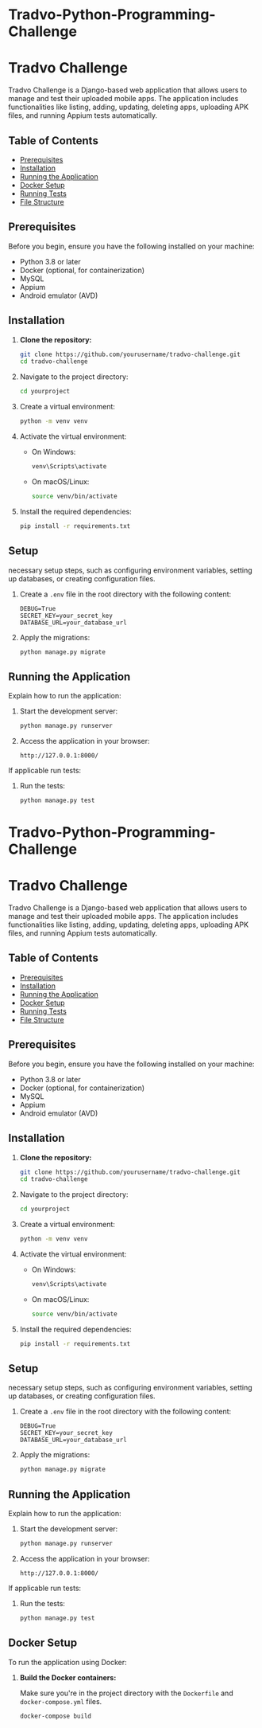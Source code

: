 # Tradvo-Python-Programming-Challenge

# Tradvo Challenge

Tradvo Challenge is a Django-based web application that allows users to manage and test their uploaded mobile apps. The application includes functionalities like listing, adding, updating, deleting apps, uploading APK files, and running Appium tests automatically.

## Table of Contents

- [Prerequisites](#prerequisites)
- [Installation](#installation)
- [Running the Application](#running-the-application)
- [Docker Setup](#docker-setup)
- [Running Tests](#running-tests)
- [File Structure](#file-structure)


## Prerequisites

Before you begin, ensure you have the following installed on your machine:

- Python 3.8 or later
- Docker (optional, for containerization)
- MySQL
- Appium
- Android emulator (AVD)

## Installation

1. **Clone the repository:**

   ```bash
   git clone https://github.com/yourusername/tradvo-challenge.git
   cd tradvo-challenge

2. Navigate to the project directory:
    ```bash
    cd yourproject
    ```
3. Create a virtual environment:
    ```bash
    python -m venv venv
    ```
4. Activate the virtual environment:
    - On Windows:
        ```bash
        venv\Scripts\activate
        ```
    - On macOS/Linux:
        ```bash
        source venv/bin/activate
        ```
5. Install the required dependencies:
    ```bash
    pip install -r requirements.txt
    ```

## Setup

necessary setup steps, such as configuring environment variables, setting up databases, or creating configuration files.


1. Create a `.env` file in the root directory with the following content:
    ```
    DEBUG=True
    SECRET_KEY=your_secret_key
    DATABASE_URL=your_database_url
    ```

2. Apply the migrations:
    ```bash
    python manage.py migrate
    ```


## Running the Application

Explain how to run the application:

1. Start the development server:
    ```bash
    python manage.py runserver
    ```

2. Access the application in your browser:
    ```
    http://127.0.0.1:8000/
    ```

If applicable run tests:

1. Run the tests:
    ```bash
    python manage.py test
    ```

# Tradvo-Python-Programming-Challenge

# Tradvo Challenge

Tradvo Challenge is a Django-based web application that allows users to manage and test their uploaded mobile apps. The application includes functionalities like listing, adding, updating, deleting apps, uploading APK files, and running Appium tests automatically.

## Table of Contents

- [Prerequisites](#prerequisites)
- [Installation](#installation)
- [Running the Application](#running-the-application)
- [Docker Setup](#docker-setup)
- [Running Tests](#running-tests)
- [File Structure](#file-structure)


## Prerequisites

Before you begin, ensure you have the following installed on your machine:

- Python 3.8 or later
- Docker (optional, for containerization)
- MySQL
- Appium
- Android emulator (AVD)

## Installation

1. **Clone the repository:**

   ```bash
   git clone https://github.com/yourusername/tradvo-challenge.git
   cd tradvo-challenge

2. Navigate to the project directory:
    ```bash
    cd yourproject
    ```
3. Create a virtual environment:
    ```bash
    python -m venv venv
    ```
4. Activate the virtual environment:
    - On Windows:
        ```bash
        venv\Scripts\activate
        ```
    - On macOS/Linux:
        ```bash
        source venv/bin/activate
        ```
5. Install the required dependencies:
    ```bash
    pip install -r requirements.txt
    ```

## Setup

necessary setup steps, such as configuring environment variables, setting up databases, or creating configuration files.


1. Create a `.env` file in the root directory with the following content:
    ```
    DEBUG=True
    SECRET_KEY=your_secret_key
    DATABASE_URL=your_database_url
    ```

2. Apply the migrations:
    ```bash
    python manage.py migrate
    ```


## Running the Application

Explain how to run the application:

1. Start the development server:
    ```bash
    python manage.py runserver
    ```

2. Access the application in your browser:
    ```
    http://127.0.0.1:8000/
    ```

If applicable run tests:

1. Run the tests:
    ```bash
    python manage.py test
    ```


## Docker Setup

To run the application using Docker:

1. **Build the Docker containers:**

   Make sure you're in the project directory with the `Dockerfile` and `docker-compose.yml` files.

   ```bash
   docker-compose build